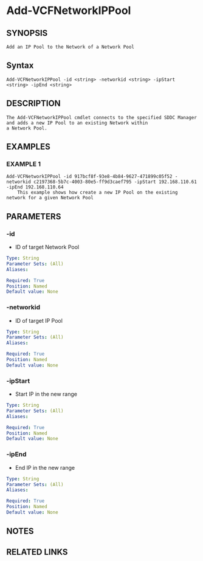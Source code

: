 # Add-VCFNetworkIPPool

## SYNOPSIS
    Add an IP Pool to the Network of a Network Pool

## Syntax
```
Add-VCFNetworkIPPool -id <string> -networkid <string> -ipStart <string> -ipEnd <string>
```

## DESCRIPTION
    The Add-VCFNetworkIPPool cmdlet connects to the specified SDDC Manager and adds a new IP Pool to an existing Network within
	a Network Pool. 


## EXAMPLES

### EXAMPLE 1
```
Add-VCFNetworkIPPool -id 917bcf8f-93e8-4b84-9627-471899c05f52 -networkid c2197368-5b7c-4003-80e5-ff9d3caef795 -ipStart 192.168.110.61 -ipEnd 192.168.110.64
    This example shows how create a new IP Pool on the existing network for a given Network Pool
```

## PARAMETERS

### -id
- ID of target Network Pool

```yaml
Type: String
Parameter Sets: (All)
Aliases:

Required: True
Position: Named
Default value: None
```
### -networkid
- ID of target IP Pool

```yaml
Type: String
Parameter Sets: (All)
Aliases:

Required: True
Position: Named
Default value: None
```
### -ipStart
- Start IP in the new range

```yaml
Type: String
Parameter Sets: (All)
Aliases:

Required: True
Position: Named
Default value: None
```
### -ipEnd
- End IP in the new range

```yaml
Type: String
Parameter Sets: (All)
Aliases:

Required: True
Position: Named
Default value: None
```
## NOTES

## RELATED LINKS
